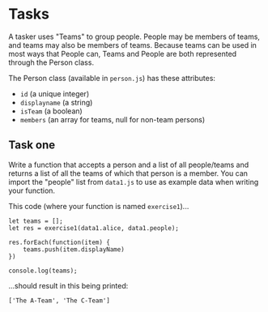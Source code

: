 # Tasks

A tasker uses "Teams" to group people.  People may be members of teams, and
teams may also be members of teams.  Because teams can be used in most ways
that People can, Teams and People are both represented through the Person
class.

The Person class (available in `person.js`) has these attributes:

- `id` (a unique integer)
- `displayname` (a string)
- `isTeam` (a boolean)
- `members` (an array for teams, null for non-team persons)


## Task one

Write a function that accepts a person and a list of all
people/teams and returns a list of all the teams of which that
person is a member. You can import the "people" list from
`data1.js` to use as example data when writing your function.

This code (where your function is named `exercise1`)...

```
let teams = [];
let res = exercise1(data1.alice, data1.people);

res.forEach(function(item) {
    teams.push(item.displayName)
})

console.log(teams);

```


...should result in this being printed:

```
['The A-Team', 'The C-Team']
```